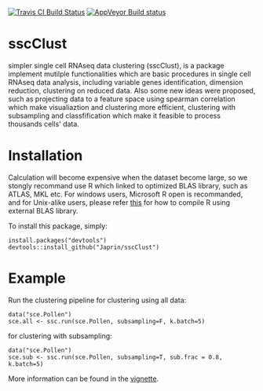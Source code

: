 [![Travis CI Build Status](https://travis-ci.org/Japrin/sscClust.svg?branch=master)](https://travis-ci.org/Japrin/sscClust)
[![AppVeyor Build status](https://ci.appveyor.com/api/projects/status/bx9kcptlomn93auf/branch/master?svg=true)](https://ci.appveyor.com/project/Japrin/sscclust/branch/master)

# sscClust
simpler single cell RNAseq data clustering (sscClust), is a package implement mutilple functionalities which are basic procedures in single cell RNAseq data analysis, including variable genes identification, dimension reduction, clustering on reduced data. Also some new ideas were proposed, such as projecting data to a feature space using spearman correlation which make visualiaztion and clustering more efficient, clustering with subsampling and classfification which make it feasible to process thousands cells' data.

# Installation
Calculation will become expensive when the dataset become large, so we stongly recommand use R which linked to optimized BLAS library, such as ATLAS, MKL etc. For windows users, Microsoft R open is recommanded, and for Unix-alike users, please refer [this](https://cran.r-project.org/doc/manuals/r-release/R-admin.html#BLAS) for how to compile R using external BLAS library.

To install this package, simply:
```
install.packages("devtools")
devtools::install_github("Japrin/sscClust")
```

# Example
Run the clustering pipeline for clustering using all data:
```
data("sce.Pollen")
sce.all <- ssc.run(sce.Pollen, subsampling=F, k.batch=5)
```
for clustering with subsampling:
```
data("sce.Pollen")
sce.sub <- ssc.run(sce.Pollen, subsampling=T, sub.frac = 0.8, k.batch=5)
```

More information can be found in the [vignette](http://htmlpreview.github.io/?https://github.com/Japrin/sscClust/blob/master/vignettes/sscClust.html).
